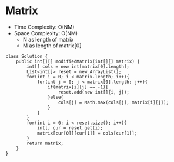 # Matrix
* Time Complexity: O(NM)
* Space Complexity: O(NM)
	* N as length of matrix
    * M as length of matrix[0]
```
class Solution {
    public int[][] modifiedMatrix(int[][] matrix) {
        int[] cols = new int[matrix[0].length];
        List<int[]> reset = new ArrayList();
        for(int i = 0; i < matrix.length; i++){
            for(int j = 0; j < matrix[0].length; j++){
                if(matrix[i][j] == -1){
                    reset.add(new int[]{i, j});
                }else{
                    cols[j] = Math.max(cols[j], matrix[i][j]);
                }
            }
        }
        for(int i = 0; i < reset.size(); i++){
            int[] cur = reset.get(i);
            matrix[cur[0]][cur[1]] = cols[cur[1]];
        }
        return matrix;
    }
}
```